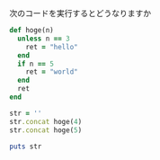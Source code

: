 次のコードを実行するとどうなりますか
```ruby
def hoge(n)
  unless n == 3
    ret = "hello"
  end
  if n == 5
    ret = "world"
  end
  ret
end

str = ''
str.concat hoge(4)
str.concat hoge(5)

puts str
```
